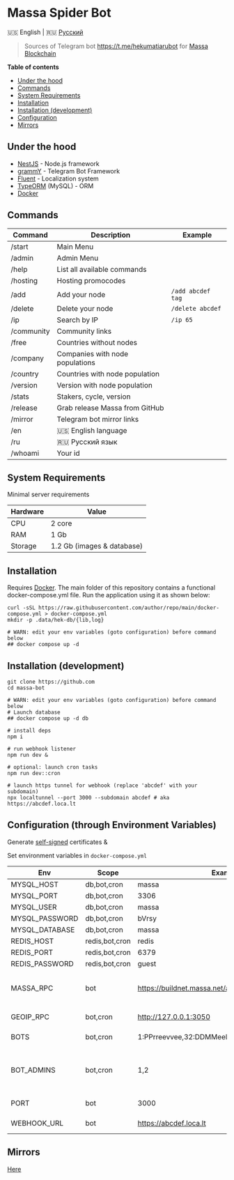 # Massa Spider Bot

🇺🇸 English | 🇷🇺 [Русский](./README.ru.md)

> Sources of Telegram bot https://t.me/hekumatiarubot for [Massa Blockchain](https://massa.net/)

**Table of contents**

- [Under the hood](#under-the-hood)
- [Commands](#commands)
- [System Requirements](#system-requirements)
- [Installation](#installation)
- [Installation (development)](#installation-development)
- [Configuration](#configuration-through-environment-variables)
- [Mirrors](#mirrors)

## Under the hood

- [NestJS](https://nestjs.com/) - Node.js framework
- [grammY](https://github.com/grammyjs/grammY) - Telegram Bot Framework
- [Fluent](https://projectfluent.org/) - Localization system
- [TypeORM](https://typeorm.io/) (MySQL) - ORM
- [Docker](https://www.docker.com/)

## Commands

| Command    | Description                     | Example           |
| ---------- | ------------------------------- | ----------------- |
| /start     | Main Menu                       |                   |
| /admin     | Admin Menu                      |                   |
| /help      | List all available commands     |                   |
| /hosting   | Hosting promocodes              |                   |
| /add       | Add your node                   | `/add abcdef tag` |
| /delete    | Delete your node                | `/delete abcdef`  |
| /ip        | Search by IP                    | `/ip 65`          |
| /community | Community links                 |                   |
| /free      | Countries without nodes         |                   |
| /company   | Companies with node populations |                   |
| /country   | Countries with node population  |                   |
| /version   | Version with node population    |                   |
| /stats     | Stakers, cycle, version         |                   |
| /release   | Grab release Massa from GitHub  |                   |
| /mirror    | Telegram bot mirror links       |                   |
| /en        | 🇺🇸 English language             |                   |
| /ru        | 🇷🇺 Русский язык                 |                   |
| /whoami    | Your id                         |                   |

## System Requirements

Minimal server requirements

| Hardware | Value                      |
| -------- | -------------------------- |
| CPU      | 2 core                     |
| RAM      | 1 Gb                       |
| Storage  | 1.2 Gb (images & database) |

## Installation

Requires [Docker](https://docs.docker.com/desktop/install/linux-install/).
The main folder of this repository contains a functional docker-compose.yml file. Run the application using it as shown below:

```
curl -sSL https://raw.githubusercontent.com/author/repo/main/docker-compose.yml > docker-compose.yml
mkdir -p .data/hek-db/{lib,log}

# WARN: edit your env variables (goto configuration) before command below
## docker compose up -d
```

## Installation (development)

```
git clone https://github.com
cd massa-bot

# WARN: edit your env variables (goto configuration) before command below
# Launch database
## docker compose up -d db

# install deps
npm i

# run webhook listener
npm run dev &

# optional: launch cron tasks
npm run dev::cron

# launch https tunnel for webhook (replace 'abcdef' with your subdomain)
npx localtunnel --port 3000 --subdomain abcdef # aka https://abcdef.loca.lt
```

## Configuration (through Environment Variables)

Generate [self-signed](https://core.telegram.org/bots/self-signed) certificates &

Set environment variables in `docker-compose.yml`

| Env            | Scope          | Example                                             | Description                                          |
| -------------- | -------------- | --------------------------------------------------- | ---------------------------------------------------- |
| MYSQL_HOST     | db,bot,cron    | massa                                               |                                                      |
| MYSQL_PORT     | db,bot,cron    | 3306                                                |                                                      |
| MYSQL_USER     | db,bot,cron    | massa                                               |                                                      |
| MYSQL_PASSWORD | db,bot,cron    | bVrsy                                               |                                                      |
| MYSQL_DATABASE | db,bot,cron    | massa                                               |                                                      |
| REDIS_HOST     | redis,bot,cron | redis                                               |                                                      |
| REDIS_PORT     | redis,bot,cron | 6379                                                |                                                      |
| REDIS_PASSWORD | redis,bot,cron | guest                                               |                                                      |
| MASSA_RPC      | bot            | https://buildnet.massa.net/api/v2,198.27.74.5:33035 | api endpoint, comma separated                        |
| GEOIP_RPC      | bot,cron       | http://127.0.0.1:3050                               | api endpoint                                         |
| BOTS           | bot,cron       | 1:PPrreevvee,32:DDMMeeDDVveEdd                      | keys from [@BotFather](https://t.me/BotFather)       |
| BOT_ADMINS     | bot,cron       | 1,2                                                 | admin id for cronjob notifications (/whoami command) |
| PORT           | bot            | 3000                                                | webhook port                                         |
| WEBHOOK_URL    | bot            | https://abcdef.loca.lt                              | webhook domain                                       |

## Mirrors

[Here](./data/mirrors.txt)
